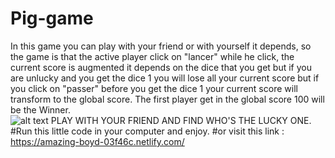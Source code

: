 # Pig-game
In this game you can play with your friend or with yourself it depends, so the game is that the active player click on "lancer" while he click, the current score is augmented it depends on the dice that you get but if you are unlucky and you get the dice 1 you will lose all your current score but if you click on "passer" before you get the dice 1 your current score will transform to the global score.
The first player get in the global score 100 will be the Winner.\
![alt text](imgdes.png)
PLAY WITH YOUR FRIEND AND FIND WHO'S THE LUCKY ONE.\
#Run this little code in your computer and enjoy.
#or visit this link : https://amazing-boyd-03f46c.netlify.com/
